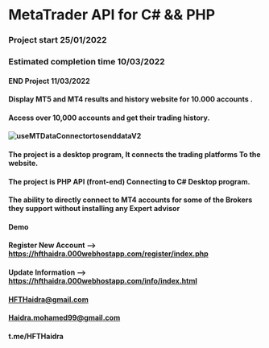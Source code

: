 # MetaTrader API for C# && PHP 
### Project start 25/01/2022
### Estimated completion time 10/03/2022
#### END Project 11/03/2022
#### Display MT5 and MT4  results and history website for 10.000 accounts . 
#### Access over 10,000 accounts and get their trading history.
#### ![useMTDataConnectortosenddataV2](https://user-images.githubusercontent.com/42383476/158188613-814518df-f337-4cc0-b391-be49502e6e4d.png)

#### 
#### The project is a desktop program, It connects the trading platforms To the website.
#### The project is PHP API (front-end) Connecting to C# Desktop program.
#### The ability to directly connect to MT4 accounts for some of the Brokers they support without installing any Expert advisor
#### 
#### 
#### 
#### 
####  
####  
#### 
#### 
#### 
#### 
#### 
#### Demo 
#### Register New Account --> https://hfthaidra.000webhostapp.com/register/index.php
#### Update Information   --> https://hfthaidra.000webhostapp.com/info/index.html
#### HFTHaidra@gmail.com
#### Haidra.mohamed99@gmail.com
#### t.me/HFTHaidra
